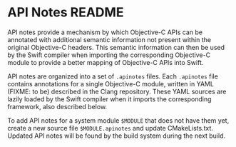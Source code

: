 # API Notes README

API notes provide a mechanism by which Objective-C APIs can be
annotated with additional semantic information not present within the
original Objective-C headers. This semantic information can then be
used by the Swift compiler when importing the corresponding Objective-C
module to provide a better mapping of Objective-C APIs into Swift.

API notes are organized into a set of `.apinotes` files. Each `.apinotes` file
contains annotations for a single Objective-C module, written in YAML (FIXME:
to be) described in the Clang repository. These YAML sources are lazily loaded
by the Swift compiler when it imports the corresponding framework, also
described below.

To add API notes for a system module `$MODULE` that does not have them yet,
create a new source file `$MODULE.apinotes` and update CMakeLists.txt.
Updated API notes will be found by the build system during the next build.
